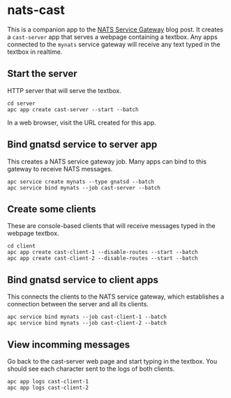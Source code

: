 # nats-cast

This is a companion app to the [NATS Service Gateway] blog post. It creates a
`cast-server` app that serves a webpage containing a textbox. Any apps connected
to the `mynats` service gateway will receive any text typed in the textbox in
realtime.

## Start the server

HTTP server that will serve the textbox.

```
cd server
apc app create cast-server --start --batch
```

In a web browser, visit the URL created for this app.

## Bind gnatsd service to server app

This creates a NATS service gateway job. Many apps can bind to this gateway to
receive NATS messages.

```
apc service create mynats --type gnatsd --batch
apc service bind mynats --job cast-server --batch
```

## Create some clients

These are console-based clients that will receive messages typed in the webpage
textbox.

```
cd client
apc app create cast-client-1 --disable-routes --start --batch
apc app create cast-client-2 --disable-routes --start --batch
```

## Bind gnatsd service to client apps

This connects the clients to the NATS service gateway, which establishes a
connection between the server and all its clients.

```
apc service bind mynats --job cast-client-1 --batch
apc service bind mynats --job cast-client-2 --batch
```

## View incomming messages

Go back to the cast-server web page and start typing in the textbox. You should
see each character sent to the logs of both clients.

```
apc app logs cast-client-1
apc app logs cast-client-2
```

[NATS Service Gateway]: http://nats.io/blog/nats-service-gateway
